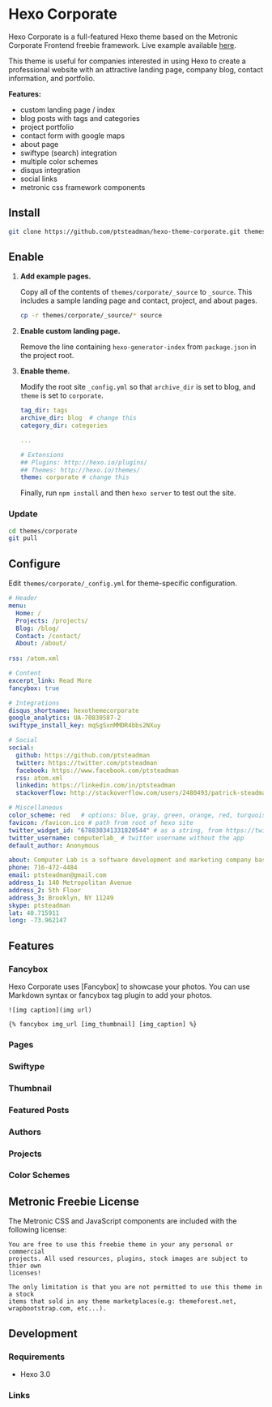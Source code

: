 # Hexo Corporate

Hexo Corporate is a full-featured Hexo theme based on the Metronic Corporate
Frontend freebie framework.  Live example available
[here](http://hexotest.computerlab.io).

This theme is useful for companies interested in using Hexo to create a
professional website with an attractive landing page, company blog, contact
information, and portfolio.  

**Features:**

- custom landing page / index 
- blog posts with tags and categories
- project portfolio
- contact form with google maps
- about page
- swiftype (search) integration
- multiple color schemes
- disqus integration
- social links
- metronic css framework components


## Install

``` bash
git clone https://github.com/ptsteadman/hexo-theme-corporate.git themes/corporate
```

## Enable

1. **Add example pages.** 

	Copy all of the contents of `themes/corporate/_source` to `_source`.
	This includes a sample landing page and contact, project, and
	about pages.

	```bash
	cp -r themes/corporate/_source/* source
	```

2. **Enable custom landing page.**

	Remove the line containing `hexo-generator-index` from `package.json` in the
	project root.

3. **Enable theme.**

	Modify the root site `_config.yml` so that `archive_dir` is set to blog,
	and `theme` is set to `corporate`. 

	```yml
	tag_dir: tags
	archive_dir: blog  # change this
	category_dir: categories
	
	... 

	# Extensions
	## Plugins: http://hexo.io/plugins/
	## Themes: http://hexo.io/themes/
	theme: corporate # change this

	```

	Finally, run `npm install` and then `hexo server` to test out the site.


### Update

``` bash
cd themes/corporate
git pull
```

## Configure

Edit `themes/corporate/_config.yml` for theme-specific configuration.

``` yml
# Header
menu:
  Home: /
  Projects: /projects/
  Blog: /blog/
  Contact: /contact/
  About: /about/
   
rss: /atom.xml

# Content
excerpt_link: Read More
fancybox: true

# Integrations
disqus_shortname: hexothemecorporate
google_analytics: UA-70830587-2
swiftype_install_key: mqSgSxnMMDR4bbs2NXuy

# Social
social:
  github: https://github.com/ptsteadman
  twitter: https://twitter.com/ptsteadman
  facebook: https://www.facebook.com/ptsteadman
  rss: atom.xml
  linkedin: https://linkedin.com/in/ptsteadman
  stackoverflow: http://stackoverflow.com/users/2480493/patrick-steadman

# Miscellaneous
color_scheme: red   # options: blue, gray, green, orange, red, turquoise
favicon: /favicon.ico # path from root of hexo site
twitter_widget_id: "678830341331820544" # as a string, from https://twitter.com/settings/widgets
twitter_username: computerlab_ # twitter username without the app
default_author: Anonymous

about: Computer Lab is a software development and marketing company based in Brooklyn, New York. <br><br> Computer Lab was founded in 2015, and is focused on blah blah blah.
phone: 716-472-4484
email: ptsteadman@gmail.com
address_1: 140 Metropolitan Avenue
address_2: 5th Floor
address_3: Brooklyn, NY 11249
skype: ptsteadman
lat: 40.715911 
long: -73.962147
```


## Features

### Fancybox

Hexo Corporate uses [Fancybox] to showcase your photos. You can use Markdown syntax or fancybox tag plugin to add your photos.

```
![img caption](img url)

{% fancybox img_url [img_thumbnail] [img_caption] %}
```

### Pages

### Swiftype

### Thumbnail

### Featured Posts

### Authors

### Projects

### Color Schemes

## Metronic Freebie License

The Metronic CSS and JavaScript components are included with the following
license:

```
You are free to use this freebie theme in your any personal or commercial
projects. All used resources, plugins, stock images are subject to thier own
licenses!

The only limitation is that you are not permitted to use this theme in a stock
items that sold in any theme marketplaces(e.g: themeforest.net,
wrapbootstrap.com, etc...).
```

## Development

### Requirements

- Hexo 3.0

### Links

